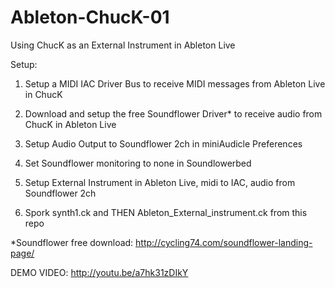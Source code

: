 Ableton-ChucK-01
================

Using ChucK as an External Instrument in Ableton Live

Setup:

1. Setup a MIDI IAC Driver Bus to receive MIDI messages from Ableton Live in ChucK

2. Download and setup the free Soundflower Driver* to receive audio from ChucK in Ableton Live

3. Setup Audio Output to Soundflower 2ch in miniAudicle Preferences

4. Set Soundflower monitoring to none in Soundlowerbed

5. Setup External Instrument in Ableton Live, midi to IAC, audio from Soundflower 2ch

6. Spork synth1.ck and THEN Ableton_External_instrument.ck from this repo

*Soundflower free download: http://cycling74.com/soundflower-landing-page/

DEMO VIDEO: http://youtu.be/a7hk31zDIkY
